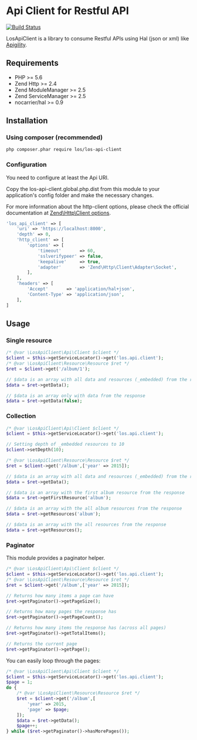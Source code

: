 # Api Client for Restful API

[![Build Status](https://travis-ci.org/lansoweb/los-api-client.svg?branch=master)](https://travis-ci.org/lansoweb/los-api-client)

LosApiClient is a library to consume Restful APIs using Hal (json or xml) like [Apigility](http://apigility.org).

## Requirements

* PHP >= 5.6
* Zend Http >= 2.4
* Zend ModuleManager >= 2.5
* Zend ServiceManager >= 2.5
* nocarrier/hal >= 0.9

## Installation
### Using composer (recommended)

```bash
php composer.phar require los/los-api-client
```

### Configuration
You need to configure at least the Api URI.

Copy the los-api-client.global.php.dist from this module to your application's config folder and make the necessary changes.

For more information about the http-client options, please check the official documentation at
[Zend\Http\Client options](http://framework.zend.com/manual/current/en/modules/zend.http.client.html#configuration).  

```php
'los_api_client' => [
    'uri' => 'https://localhost:8000',
    'depth' => 0,
    'http_client' => [
        'options' => [
            'timeout'       => 60,
            'sslverifypeer' => false,
            'keepalive'     => true,
            'adapter'       => 'Zend\Http\Client\Adapter\Socket',
        ],
    ],
    'headers' => [
        'Accept'       => 'application/hal+json',
        'Content-Type' => 'application/json',
    ],
]
```

## Usage

### Single resource
```php
/* @var \LosApiClient\Api\Client $client */
$client = $this->getServiceLocator()->get('los.api.client');
/* @var \LosApiClient\Resource\Resource $ret */
$ret = $client->get('/album/1');

// $data is an array with all data and resources (_embedded) from the response
$data = $ret->getData();

// $data is an array only with data from the response
$data = $ret->getData(false);
```

### Collection
```php
/* @var \LosApiClient\Api\Client $client */
$client = $this->getServiceLocator()->get('los.api.client');

// Setting depth of _embedded resources to 10
$client->setDepth(10);

/* @var \LosApiClient\Resource\Resource $ret */
$ret = $client->get('/album',['year' => 2015]);

// $data is an array with all data and resources (_embedded) from the response
$data = $ret->getData();

// $data is an array with the first album resource from the response
$data = $ret->getFirstResource('album');

// $data is an array with the all album resources from the response
$data = $ret->getResources('album');

// $data is an array with the all resources from the response
$data = $ret->getResources();
```

### Paginator

This module provides a paginator helper.

```php
/* @var \LosApiClient\Api\Client $client */
$client = $this->getServiceLocator()->get('los.api.client');
/* @var \LosApiClient\Resource\Resource $ret */
$ret = $client->get('/album',['year' => 2015]);

// Returns how many items a page can have
$ret->getPaginator()->getPageSize();

// Returns how many pages the response has
$ret->getPaginator()->getPageCount();

// Returns how many items the response has (across all pages)
$ret->getPaginator()->getTotalItems();

// Returns the current page
$ret->getPaginator()->getPage();
```

You can easily loop through the pages:
```php
/* @var \LosApiClient\Api\Client $client */
$client = $this->getServiceLocator()->get('los.api.client');
$page = 1;
do {
    /* @var \LosApiClient\Resource\Resource $ret */
    $ret = $client->get('/album',[
        'year' => 2015,
        'page' => $page;
    ]);
    $data = $ret->getData();
    $page++;
} while ($ret->getPaginator()->hasMorePages());
```
